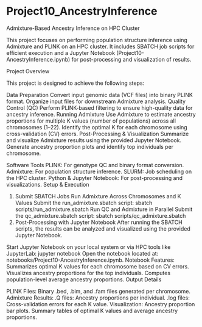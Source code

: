 # Project10_AncestryInference

Admixture-Based Ancestry Inference on HPC Cluster

This project focuses on performing population structure inference using Admixture and PLINK on an HPC cluster. It includes SBATCH job scripts for efficient execution and a Jupyter Notebook (Project10-AncestryInference.ipynb) for post-processing and visualization of results.

Project Overview

This project is designed to achieve the following steps:

Data Preparation
Convert input genomic data (VCF files) into binary PLINK format.
Organize input files for downstream Admixture analysis.
Quality Control (QC)
Perform PLINK-based filtering to ensure high-quality data for ancestry inference.
Running Admixture
Use Admixture to estimate ancestry proportions for multiple K values (number of populations) across all chromosomes (1–22).
Identify the optimal K for each chromosome using cross-validation (CV) errors.
Post-Processing & Visualization
Summarize and visualize Admixture results using the provided Jupyter Notebook.
Generate ancestry proportion plots and identify top individuals per chromosome.


Software Tools
PLINK: For genotype QC and binary format conversion.
Admixture: For population structure inference.
SLURM: Job scheduling on the HPC cluster.
Python & Jupyter Notebook: For post-processing and visualizations.
Setup & Execution

1. Submit SBATCH Jobs
Run Admixture Across Chromosomes and K Values
Submit the run_admixture.sbatch script:
sbatch scripts/run_admixture.sbatch
Run QC and Admixture in Parallel
Submit the qc_admixture.sbatch script:
sbatch scripts/qc_admixture.sbatch
2. Post-Processing with Jupyter Notebook
After running the SBATCH scripts, the results can be analyzed and visualized using the provided Jupyter Notebook.

Start Jupyter Notebook on your local system or via HPC tools like JupyterLab:
jupyter notebook
Open the notebook located at:
notebooks/Project10-AncestryInference.ipynb.
Notebook Features:
Summarizes optimal K values for each chromosome based on CV errors.
Visualizes ancestry proportions for the top individuals.
Computes population-level average ancestry proportions.
Output Details

PLINK Files: Binary .bed, .bim, and .fam files generated per chromosome.
Admixture Results:
.Q files: Ancestry proportions per individual.
.log files: Cross-validation errors for each K value.
Visualization:
Ancestry proportion bar plots.
Summary tables of optimal K values and average ancestry proportions.
